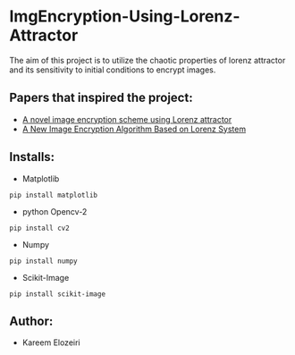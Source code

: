 # ImgEncryption-Using-Lorenz-Attractor
  The aim of this project is to utilize the chaotic properties of lorenz attractor and its sensitivity to initial conditions to encrypt images.
## Papers that inspired the project:
- [A novel image encryption scheme using Lorenz attractor](https://ieeexplore.ieee.org/abstract/document/5138890)
- [A New Image Encryption Algorithm Based on Lorenz System](https://ieeexplore.ieee.org/document/7861097)

## Installs:
- Matplotlib
```
pip install matplotlib
```
- python Opencv-2
```
pip install cv2
```
- Numpy
```
pip install numpy
```
- Scikit-Image
```
pip install scikit-image
```

## Author:
- Kareem Elozeiri
